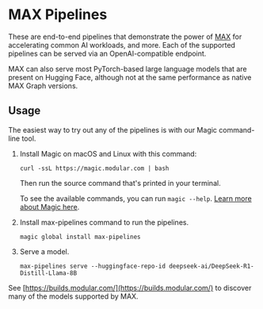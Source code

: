 # MAX Pipelines

These are end-to-end pipelines that demonstrate the power of
[MAX](https://docs.modular.com/max/) for accelerating common AI workloads, and
more. Each of the supported pipelines can be served via an OpenAI-compatible
endpoint.

MAX can also serve most PyTorch-based large language models that are
present on Hugging Face, although not at the same performance as native MAX
Graph versions.

## Usage

The easiest way to try out any of the pipelines is with our Magic command-line
tool.

1. Install Magic on macOS and Linux with this command:

   ```shell
   curl -ssL https://magic.modular.com | bash
   ```

   Then run the source command that's printed in your terminal.

   To see the available commands, you can run `magic --help`.
   [Learn more about Magic here](https://docs.modular.com/magic).

2. Install max-pipelines command to run the pipelines.

   ```shell
   magic global install max-pipelines
   ```

3. Serve a model.

   ```shell
   max-pipelines serve --huggingface-repo-id deepseek-ai/DeepSeek-R1-Distill-Llama-8B
   ```

See [https://builds.modular.com/](https://builds.modular.com/) to discover many
of the models supported by MAX.
